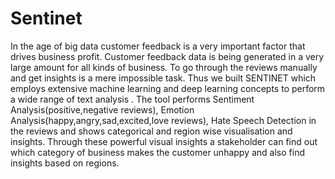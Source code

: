 # Sentinet


In the age of big data customer feedback is a very important factor that drives business profit. Customer feedback data is being generated in a very large amount for all kinds of business. To go through the reviews manually and get insights is a mere impossible task. Thus we built SENTINET which employs extensive machine learning and deep learning concepts to perform a wide range of text analysis . The tool performs Sentiment Analysis(positive,negative reviews), Emotion Analysis(happy,angry,sad,excited,love reviews), Hate Speech Detection in the reviews and shows categorical and region wise visualisation and insights. Through these powerful visual insights a stakeholder can find out which category of business makes the customer unhappy and also find insights based on regions.

